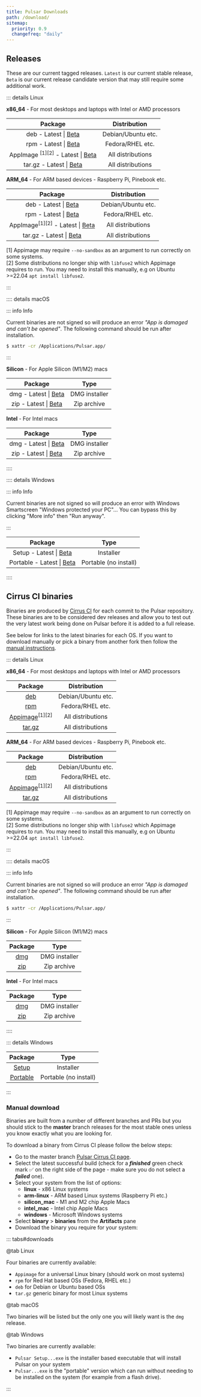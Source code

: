 ```yaml
---
title: Pulsar Downloads
path: /download/
sitemap:
  priority: 0.9
  changefreq: "daily"
---
```


## Releases

These are our current tagged releases. `Latest` is our current stable release,
`Beta` is our current release candidate version that may still require some
additional work.

::: details Linux

**x86_64** - For most desktops and laptops with Intel or AMD processors

|                                                                         Package                                                                         |    Distribution    |
| :-----------------------------------------------------------------------------------------------------------------------------------------------------: | :----------------: |
|            deb - Latest \| [Beta](https://github.com/pulsar-edit/pulsar/releases/download/v1.101.0-beta/Linux.pulsar_1.101.0-beta_amd64.deb)            | Debian/Ubuntu etc. |
|           rpm - Latest \| [Beta](https://github.com/pulsar-edit/pulsar/releases/download/v1.101.0-beta/Linux.pulsar-1.101.0-beta.x86_64.rpm)            |  Fedora/RHEL etc.  |
| AppImage <sup>[1][2]</sup> - Latest \| [Beta](https://github.com/pulsar-edit/pulsar/releases/download/v1.101.0-beta/Linux.Pulsar-1.101.0-beta.AppImage) | All distributions  |
|            tar.gz - Latest \| [Beta](https://github.com/pulsar-edit/pulsar/releases/download/v1.101.0-beta/Linux.pulsar-1.101.0-beta.tar.gz)            | All distributions  |

**ARM_64** - For ARM based devices - Raspberry Pi, Pinebook etc.

|                                                                             Package                                                                              |    Distribution    |
| :--------------------------------------------------------------------------------------------------------------------------------------------------------------: | :----------------: |
|              deb - Latest \| [Beta](https://github.com/pulsar-edit/pulsar/releases/download/v1.101.0-beta/ARM.Linux.pulsar_1.101.0-beta_arm64.deb)               | Debian/Ubuntu etc. |
|             rpm - Latest \| [Beta](https://github.com/pulsar-edit/pulsar/releases/download/v1.101.0-beta/ARM.Linux.pulsar-1.101.0-beta.aarch64.rpm)              |  Fedora/RHEL etc.  |
| AppImage<sup>[1][2]</sup> - Latest \| [Beta](https://github.com/pulsar-edit/pulsar/releases/download/v1.101.0-beta/ARM.Linux.Pulsar-1.101.0-beta-arm64.AppImage) | All distributions  |
|           tar.gz - Latest \| [Beta](https://github.com/pulsar-edit/pulsar/releases/download/v1.101.0-beta/ARM.Linux.pulsar-1.101.0-beta-arm64.tar.gz)            | All distributions  |

[1] Appimage may require `--no-sandbox` as an argument to run correctly on some systems.  
[2] Some distributions no longer ship with `libfuse2` which Appimage requires to run. You may need to install this manually, e.g on Ubuntu >=22.04 `apt install libfuse2`.

:::

:::: details macOS

<!--TODO: Remove once app is signed and error no longer shows-->

::: info Info

Current binaries are not signed so will produce an error _"App is damaged and
can’t be opened"_.
The following command should be run after installation.

```sh
$ xattr -cr /Applications/Pulsar.app/
```

:::

**Silicon** - For Apple Silicon (M1/M2) macs

|                                                                 Package                                                                     |     Type      |
| :-----------------------------------------------------------------------------------------------------------------------------------------: | :-----------: |
| dmg - Latest \| [Beta](https://github.com/pulsar-edit/pulsar/releases/download/v1.101.0-beta/Silicon.Mac.Pulsar-1.101.0-beta-arm64.dmg)     | DMG installer |
| zip - Latest \| [Beta](https://github.com/pulsar-edit/pulsar/releases/download/v1.101.0-beta/Silicon.Mac.Pulsar-1.101.0-beta-arm64-mac.zip) |  Zip archive  |

**Intel** - For Intel macs

|                                                             Package                                                                 |     Type      |
| :---------------------------------------------------------------------------------------------------------------------------------: | :-----------: |
| dmg - Latest \| [Beta](https://github.com/pulsar-edit/pulsar/releases/download/v1.101.0-beta/Intel.Mac.Pulsar-1.101.0-beta.dmg)     | DMG installer |
| zip - Latest \| [Beta](https://github.com/pulsar-edit/pulsar/releases/download/v1.101.0-beta/Intel.Mac.Pulsar-1.101.0-beta-mac.zip) |  Zip archive  |

::::

:::: details Windows

<!--TODO: Remove once app is signed and error no longer shows-->

::: info Info

Current binaries are not signed so will produce an error with Windows
Smartscreen "Windows protected your PC"...
You can bypass this by clicking "More info" then "Run anyway".

:::

|                                                                Package                                                                |         Type          |
| :-----------------------------------------------------------------------------------------------------------------------------------: | :-------------------: |
| Setup - Latest \| [Beta](https://github.com/pulsar-edit/pulsar/releases/download/v1.101.0-beta/Windows.Pulsar.Setup.1.101.0-beta.exe) |       Installer       |
|  Portable - Latest \| [Beta](https://github.com/pulsar-edit/pulsar/releases/download/v1.101.0-beta/Windows.Pulsar.1.101.0-beta.exe)   | Portable (no install) |

::::

## Cirrus CI binaries

Binaries are produced by [Cirrus CI](https://cirrus-ci.com/github/pulsar-edit/pulsar)
for each commit to the Pulsar repository.  
These binaries are to be considered dev releases and allow you to test
out the very latest work being done on Pulsar before it is added to a full
release.

See below for links to the latest binaries for each OS. If you want to download
manually or pick a binary from another fork then follow the [manual instructions](#manual-download).

::: details Linux

**x86_64** - For most desktops and laptops with Intel or AMD processors

|                                           Package                                           |    Distribution    |
| :-----------------------------------------------------------------------------------------: | :----------------: |
|              [deb](https://download.pulsar-edit.dev/?os=linux&type=linux_deb)               | Debian/Ubuntu etc. |
|              [rpm](https://download.pulsar-edit.dev/?os=linux&type=linux_rpm)               |  Fedora/RHEL etc.  |
| [Appimage](https://download.pulsar-edit.dev/?os=linux&type=linux_appimage)<sup>[1][2]</sup> | All distributions  |
|             [tar.gz](https://download.pulsar-edit.dev/?os=linux&type=linux_tar)             | All distributions  |

**ARM_64** - For ARM based devices - Raspberry Pi, Pinebook etc.

|                                             Package                                             |    Distribution    |
| :---------------------------------------------------------------------------------------------: | :----------------: |
|              [deb](https://download.pulsar-edit.dev/?os=arm_linux&type=linux_deb)               | Debian/Ubuntu etc. |
|              [rpm](https://download.pulsar-edit.dev/?os=arm_linux&type=linux_rpm)               |  Fedora/RHEL etc.  |
| [Appimage](https://download.pulsar-edit.dev/?os=arm_linux&type=linux_appimage)<sup>[1][2]</sup> | All distributions  |
|             [tar.gz](https://download.pulsar-edit.dev/?os=arm_linux&type=linux_tar)             | All distributions  |

[1] Appimage may require `--no-sandbox` as an argument to run correctly on some systems.  
[2] Some distributions no longer ship with `libfuse2` which Appimage requires to run. You may need to install this manually, e.g on Ubuntu >=22.04 `apt install libfuse2`.

:::

:::: details macOS

<!--TODO: Remove once app is signed and error no longer shows-->

::: info Info

Current binaries are not signed so will produce an error _"App is damaged and
can’t be opened"_.
The following command should be run after installation.

```sh
$ xattr -cr /Applications/Pulsar.app/
```

:::

**Silicon** - For Apple Silicon (M1/M2) macs

|                               Package                                |     Type      |
| :------------------------------------------------------------------: | :-----------: |
| [dmg](https://download.pulsar-edit.dev/?os=silicon_mac&type=mac_dmg) | DMG installer |
| [zip](https://download.pulsar-edit.dev/?os=silicon_mac&type=mac_zip) |  Zip archive  |

**Intel** - For Intel macs

|                              Package                               |     Type      |
| :----------------------------------------------------------------: | :-----------: |
| [dmg](https://download.pulsar-edit.dev/?os=intel_mac&type=mac_dmg) | DMG installer |
| [zip](https://download.pulsar-edit.dev/?os=intel_mac&type=mac_zip) |  Zip archive  |

::::

::: details Windows

|                                    Package                                     |         Type          |
| :----------------------------------------------------------------------------: | :-------------------: |
|    [Setup](https://download.pulsar-edit.dev/?os=windows&type=windows_setup)    |       Installer       |
| [Portable](https://download.pulsar-edit.dev/?os=windows&type=windows_portable) | Portable (no install) |

:::

### Manual download

Binaries are built from a number of different branches and PRs but you should
stick to the **master** branch releases for the most stable ones unless you know
exactly what you are looking for.

To download a binary from Cirrus CI please follow the below steps:

- Go to the master branch [Pulsar Cirrus CI page](https://cirrus-ci.com/github/pulsar-edit/pulsar/master).
- Select the latest successful build (check for a **_finished_** green check
  mark ✅ on the right side of the page - make sure you do not select a
  **_failed_** one).
- Select your system from the list of options:
  - **linux** - x86 Linux systems
  - **arm-linux** - ARM based Linux systems (Raspberry Pi etc.)
  - **silicon_mac** - M1 and M2 chip Apple Macs
  - **intel_mac** - Intel chip Apple Macs
  - **windows** - Microsoft Windows systems
- Select **binary** > **binaries** from the **Artifacts** pane
- Download the binary you require for your system:

::: tabs#downloads

@tab Linux

Four binaries are currently available:

- `Appimage` for a universal Linux binary (should work on most systems)
- `rpm` for Red Hat based OSs (Fedora, RHEL etc.)
- `deb` for Debian or Ubuntu based OSs
- `tar.gz` generic binary for most Linux systems

@tab macOS

Two binaries will be listed but the only one you will likely want is the
`dmg` release.

@tab Windows

Two binaries are currently available:

- `Pulsar Setup...exe` is the installer based executable that will install Pulsar
  on your system
- `Pulsar...exe` is the "portable" version which can run without needing to be
  installed on the system (for example from a flash drive).

:::
